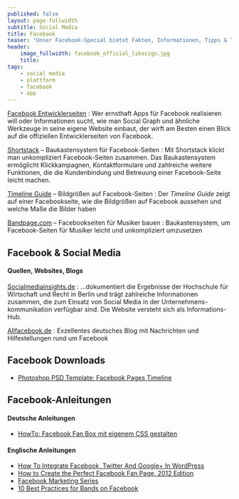 ```yaml
---
published: false
layout: page-fullwidth
subtitle: Social Media
title: Facebook
teaser: "Unser Facebook-Special bietet Fakten, Informationen, Tipps & Tricks, Downloads und hilfreiche Links rund um Facebook."
header:
    image_fullwidth: facebook_official_likesign.jpg
    title: 
tags:
    - social media
    - plattform
    - facebook
    - app
---
```


[Facebook Entwicklerseiten](http://developers.facebook.com/docs/)
:   Wer ernsthaft Apps für Facebook realisieren will oder Informationen sucht, wie man Social Graph und ähnliche Werkzeuge in seine eigene Website einbaut, der wirft am Besten einen Blick auf die offiziellen Entwicklerseiten von Facebook.

[Shortstack](http://www.shortstack.com/) – Baukastensystem für Facebook-Seiten
:   Mit Shortstack klickt man unkompliziert Facebook-Seiten zusammen. Das Baukastensystem ermöglicht Klickkampagnen, Kontaktformulare und zahlreiche weitere Funktionen, die die Kundenbindung und Betreuung einer Facebook-Seite leicht machen.

[Timeline Guide](https://www.facebook.com/TimelineguidebyTO) – Bildgrößen auf Facebook-Seiten
:   Der *Timeline Guide* zeigt auf einer Facebookseite, wie die Bildgrößen auf Facebook aussehen und welche Maße die Bilder haben

[Bandpage.com](https://www.bandpage.com/) – Facebookseiten für Musiker bauen
:   Baukastensystem, um Facebook-Seiten für Musiker leicht und unkompliziert umzusetzen
## Facebook & Social Media
#### Quellen, Websites, Blogs

[Socialmediainsights.de](http://socialmediainsights.de/)
:   ...dokumentiert die Ergebnisse der Hochschule für Wirtschaft und Recht in Berlin und trägt zahlreiche Informationen zusammen, die zum Einsatz von Social Media in der Unternehmens-kommunikation verfügbar sind. Die Website versteht sich als Informations-Hub.

[Allfacebook.de](http://allfacebook.de/)
:   Exzellentes deutsches Blog mit Nachrichten und Hilfestellungen rund um Facebook
## Facebook Downloads

* [Photoshop PSD Template: Facebook Pages Timeline](http://ausgetrock.net/en/blog/nico/facebook-pages-timeline-template-photoshop)


## Facebook-Anleitungen
#### Deutsche Anleitungen

* [HowTo: Facebook Fan Box mit eigenem CSS gestalten](http://www.admartinator.de/2010/11/02/howto-facebook-fan-box-mit-eigenem-css-gestalten/)

#### Englische Anleitungen
* [How To Integrate Facebook, Twitter And Google+ In WordPress](http://wp.smashingmagazine.com/2012/01/19/facebook-twitter-google-wordpress/)
* [How to Create the Perfect Facebook Fan Page, 2012 Edition](http://www.techipedia.com/2012/perfect-facebook-fan-page/)
* [Facebook Marketing Series](http://mashable.com/category/facebook-marketing-series/)
* [10 Best Practices for Bands on Facebook](http://mashable.com/2011/07/11/bands-facebook/)